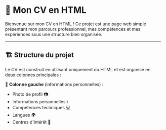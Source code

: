 # 📄 Mon CV en HTML

Bienvenue sur mon CV en HTML ! Ce projet est une page web simple présentant mon parcours professionnel, mes compétences et mes expériences sous une structure bien organisée.

---
## 🏗️ Structure du projet

Le CV est construit en utilisant uniquement du HTML et est organisé en deux colonnes principales :

📌 **Colonne gauche** (informations personnelles) :
- Photo de profil 📷
- Informations personnelles ℹ️
- Compétences techniques 💻
- Langues 🌍
- Centres d'intérêt 🎯